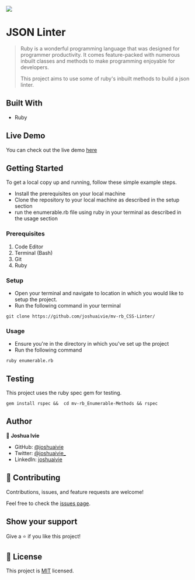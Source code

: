 ![](https://img.shields.io/badge/Microverse-blueviolet)

# JSON Linter

> Ruby is a wonderful programming language that was designed for programmer productivity. It comes feature-packed with numerous inbuilt classes and methods to make programming enjoyable for developers.
>
> This project aims to use some of ruby's inbuilt methods to build a json linter.

## Built With

- Ruby

## Live Demo

You can check out the live demo [here]()

## Getting Started

To get a local copy up and running, follow these simple example steps.

- Install the prerequisites on your local machine
- Clone the repository to your local machine as described in the setup section
- run the enumerable.rb file using ruby in your terminal as described in the usage section

### Prerequisites

1. Code Editor
2. Terminal (Bash)
3. Git
4. Ruby

### Setup

- Open your terminal and navigate to location in which you would like to setup the project.
- Run the following command in your terminal

```console
git clone https://github.com/joshuaivie/mv-rb_CSS-Linter/
```

### Usage

- Ensure you're in the directory in which you've set up the project
- Run the following command

```console
ruby enumerable.rb
```

## Testing

This project uses the ruby spec gem for testing.

```console
gem install rspec &&  cd mv-rb_Enumerable-Methods && rspec
```

## Author

👤 **Joshua Ivie**

- GitHub: [@joshuaivie](https://github.com/joshuaivie)
- Twitter: [@joshuaivie\_](https://twitter.com/joshuaivie_)
- LinkedIn: [joshuaivie](https://linkedin.com/in/joshuaivie)

## 🤝 Contributing

Contributions, issues, and feature requests are welcome!

Feel free to check the [issues page](issues/).

## Show your support

Give a ⭐️ if you like this project!

## 📝 License

This project is [MIT](lic.url) licensed.
